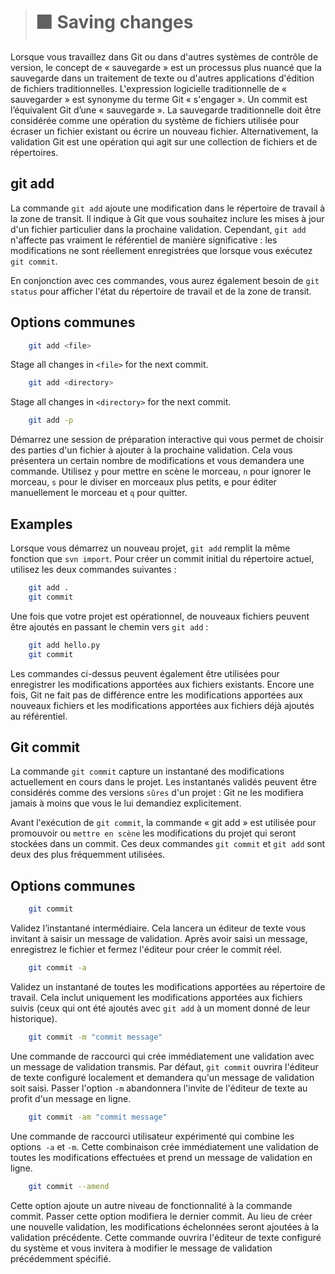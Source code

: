 > # ⬛ Saving changes
Lorsque vous travaillez dans Git ou dans d'autres systèmes de contrôle de version, le concept de « sauvegarde » est un processus plus nuancé que la sauvegarde dans un traitement de texte ou d'autres applications d'édition de fichiers traditionnelles. L'expression logicielle traditionnelle de « sauvegarder » est synonyme du terme Git « s'engager ». Un commit est l’équivalent Git d’une « sauvegarde ». La sauvegarde traditionnelle doit être considérée comme une opération du système de fichiers utilisée pour écraser un fichier existant ou écrire un nouveau fichier. Alternativement, la validation Git est une opération qui agit sur une collection de fichiers et de répertoires.

## git add

La commande ``git add`` ajoute une modification dans le répertoire de travail à la zone de transit. Il indique à Git que vous souhaitez inclure les mises à jour d'un fichier particulier dans la prochaine validation. Cependant, ``git add`` n'affecte pas vraiment le référentiel de manière significative : les modifications ne sont réellement enregistrées que lorsque vous exécutez ``git commit``.

En conjonction avec ces commandes, vous aurez également besoin de ``git status`` pour afficher l'état du répertoire de travail et de la zone de transit.

## Options communes
```bash
    git add <file>
```
Stage all changes in `<file>` for the next commit.
```bash
    git add <directory>
```
Stage all changes in `<directory>` for the next commit.
```bash
    git add -p
```
Démarrez une session de préparation interactive qui vous permet de choisir des parties d'un fichier à ajouter à la prochaine validation. Cela vous présentera un certain nombre de modifications et vous demandera une commande. Utilisez ``y`` pour mettre en scène le morceau, ``n`` pour ignorer le morceau, ``s`` pour le diviser en morceaux plus petits, e pour éditer manuellement le morceau et ``q`` pour quitter.

## Examples
Lorsque vous démarrez un nouveau projet, ``git add`` remplit la même fonction que ``svn import``. Pour créer un commit initial du répertoire actuel, utilisez les deux commandes suivantes :
```bash
    git add .
    git commit
```
Une fois que votre projet est opérationnel, de nouveaux fichiers peuvent être ajoutés en passant le chemin vers ``git add`` :
```bash
    git add hello.py
    git commit
```
Les commandes ci-dessus peuvent également être utilisées pour enregistrer les modifications apportées aux fichiers existants. Encore une fois, Git ne fait pas de différence entre les modifications apportées aux nouveaux fichiers et les modifications apportées aux fichiers déjà ajoutés au référentiel.



## Git commit
La commande ``git commit`` capture un instantané des modifications actuellement en cours dans le projet. Les instantanés validés peuvent être considérés comme des versions ``sûres`` d'un projet : Git ne les modifiera jamais à moins que vous le lui demandiez explicitement.

Avant l'exécution de ``git commit``, la commande « git add » est utilisée pour promouvoir ou  ``mettre en scène`` les modifications du projet qui seront stockées dans un commit. Ces deux commandes ``git commit`` et ``git add`` sont deux des plus fréquemment utilisées.

## Options communes
```bash
    git commit
```
Validez l’instantané intermédiaire. Cela lancera un éditeur de texte vous invitant à saisir un message de validation. Après avoir saisi un message, enregistrez le fichier et fermez l'éditeur pour créer le commit réel.
```bash
    git commit -a
```
Validez un instantané de toutes les modifications apportées au répertoire de travail. Cela inclut uniquement les modifications apportées aux fichiers suivis (ceux qui ont été ajoutés avec ``git add`` à un moment donné de leur historique).
```bash
    git commit -m "commit message"
```
Une commande de raccourci qui crée immédiatement une validation avec un message de validation transmis. Par défaut, ``git commit`` ouvrira l'éditeur de texte configuré localement et demandera qu'un message de validation soit saisi. Passer l'option ``-m`` abandonnera l'invite de l'éditeur de texte au profit d'un message en ligne.
```bash
    git commit -am "commit message"
```
Une commande de raccourci utilisateur expérimenté qui combine les options`` -a`` et ``-m``. Cette combinaison crée immédiatement une validation de toutes les modifications effectuées et prend un message de validation en ligne.
```bash
    git commit --amend
```
Cette option ajoute un autre niveau de fonctionnalité à la commande commit. Passer cette option modifiera le dernier commit. Au lieu de créer une nouvelle validation, les modifications échelonnées seront ajoutées à la validation précédente. Cette commande ouvrira l'éditeur de texte configuré du système et vous invitera à modifier le message de validation précédemment spécifié.